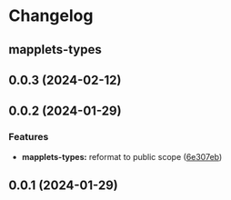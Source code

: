 # Changelog

## mapplets-types

## 0.0.3 (2024-02-12)



## 0.0.2 (2024-01-29)


### Features

* **mapplets-types:** reformat to public scope ([6e307eb](https://github.com/mapplesorg/mapplets/commit/6e307ebbae6f7bf0fc0e3b4163e541c21193d66a))



## 0.0.1 (2024-01-29)


